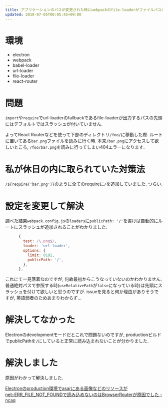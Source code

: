 ```yaml
---
title: アプリケーションのパスが変更された時にwebpackのfile-loaderがファイルパスの先頭にスラッシュを付けないので下部のディレクトリを見に行って404になってしまう問題の解決法がわからない
updated: 2018-07-05T00:05:45+09:00
---
```


# 環境

* electron
* webpack
* babel-loader
* url-loader
* file-loader
* react-router

# 問題

`import`や`require`でurl-loaderのfallbackであるfile-loaderが出力するパスの先頭にはデフォルトではスラッシュが付いていません.

よってReact Routerなどを使って下部のディレクトリ`/foo/`に移動した際.
ルートに置いてある`bar.png`ファイルを読みに行く時.
本来`/bar.png`にアクセスして欲しいところ,
`/foo/bar.png`を読みに行ってしまい404エラーになります.

# 私が休日の内に取られていた対策法

`/${require('bar.png')}`のように全てのrequireに`/`を追加していました.
つらい.

# 設定を変更して解決

調べた結果`webpack.config.js`の`loaders`に`publicPath: '/'`を書けば自動的にルートにスラッシュが追加されることがわかりました.

~~~js
      {
        test: /\.png$/,
        loader: 'url-loader',
        options: {
          limit: 8192,
          publicPath: '/',
        },
      },
~~~

これにて一見落着なのですが,
何故最初からこうなっていないのかわかりません.
普通絶対パスで参照する時(`useRelativePath`が`false`になっている時)は先頭にスラッシュを付けて欲しいと思うのですが.
issueを見ると何か理由がありそうですが,
英語弱者のためあまりわからず…

# 解決してなかった

Electronのdevelopmentモードだとこれで問題ないのですが,
productionビルドでpublicPathを`/`にしていると正常に読み込まれないことが分かりました.

# 解決しました

原因がわかって解決しました.

[Electronのproduction環境でasarにある画像などのリソースがnet::ERR_FILE_NOT_FOUNDで読み込めないのはBrowserRouterが原因でした - ncaq](https://www.ncaq.net/2018/07/04/16/35/21/)
